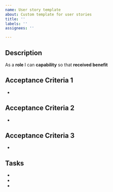 ```yaml
---
name: User story template
about: Custom template for user stories
title: ''
labels: ''
assignees: ''

---
```


## Description
As a **role** I can **capability** so that **received benefit**

## Acceptance Criteria 1
-

## Acceptance Criteria 2
-

## Acceptance Criteria 3
-

## Tasks
-
-
-

